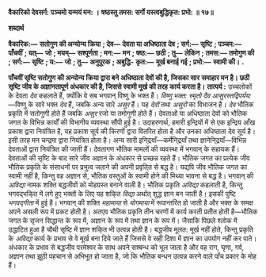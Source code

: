 **वैकारिको देवसर्ग: पञ्चमो यन्मयं मन: ।** **षष्ठस्तु तमस: सर्गो यस्त्वबुद्धिकृत: प्रभो: ॥ १७॥** 

**शब्दार्थ** 

**वैकारिक:—** **सतोगुण की अन्योन्य क्रिया** **; देव—** **देवता या अधिष्ठाता देव** **; सर्ग:—** **सृष्टि** **; पञ्चम:—** **पाँचवीं** **; यत्—** **जो** **; मयम्—** **सश्पूर्णता** **; मन:—** **मन** **; षष्ठ:—** **छठी** **; तु—** **लेकिन** **; तमस:—** **तमोगुण की** **; सर्ग:—** **सृष्टि** **; य:—** **जो** **; तु—** **अनुपूरक** **; अबुद्धि-** **कृत:—** **मूर्ख बनाई गई** **; प्रभो:—** **स्वामी की।** **.** 

**पाँचवीं सृष्टि सतोगुण की अन्योन्य क्रिया द्वारा बने अधिष्ठाता देवों की है, जिसका सार** **समाहार मन है। छठी सृष्टि जीव के अज्ञानतापूर्ण अंधकार की है, जिससे स्वामी मूर्ख की तरह** **कार्य करता है।** **तात्पर्य :** उच्चलोकों के देवता *देव* कहलाते हैं, क्योंकि वे सब भगवान् विष्णु के भक्त हैं। *विष्णु* *भक्त: स्मृतो दैव आसुरस्तद्विपर्यय:* —विष्णु के सारे भक्त *देव* हैं, जबकि अन्य सारे *असुर* हैं। यह *देवों*  तथा *असुरों* का विभाजन है। *देव* भौतिक प्रकृति में सतोगुणी होते हैं जबकि *असुर* रजो या तमोगुणी होते हैं। देवताओं या अधिष्ठाता देवों को भौतिक जगत के विभिन्न कार्यों की विभागीय व्यवस्था सौंपी हुई है। उदाहरणार्थ, हमारी इन्द्रियों में से एक इन्द्रिय आँख प्रकाश द्वारा नियंत्रित है, यह प्रकाश सूर्य की किरणों द्वारा वितरित होता है और उनका अधिष्ठाता देव सूर्य है। इसी तरह मन चन्द्रमा द्वारा नियंत्रित होता है। अन्य सारी इनि्द्रयाँ—कर्मेनि्द्रयाँ तथा ज्ञानेनि्द्रयाँ—विभिन्न देवताओं द्वारा नियंत्रित की जाती हैं। देवतागण भौतिक मामलों की व्यवस्था में भगवान् के सहायक हैं। देवताओं की सृष्टि के बाद सारे जीव अज्ञान के अंधकार से प्रच्छन्न रहते हैं। भौतिक जगत का प्रत्येक जीव भौतिक प्रकृति के संसाधनों पर प्रभुत्व जताने की अपनी प्रवृति्त से बद्ध है। यद्यपि जीव भौतिक जगत का स्वामी नहीं है, किन्तु वह अज्ञान से, भौतिक वस्तुओं के स्वामी होने की मिथ्या भावना से बद्ध है। भगवान् की *अविद्या* नामक शक्ति बद्धजीवों को मोहग्रस्त बनाने वाली है। भौतिक प्रकृति *अविद्या*  कहलाती है, किन्तु भगवद्भकि्त में लगे हुए भक्तों के लिए यह शकि्त *विद्या* अर्थात् शुद्ध ज्ञान बन जाती है। इसकी पुष्टि *भगवद्गीता* में हुई है। भगवान् की शक्ति *महामाया* से *योगमाया* में रूपान्तरित हो जाती है और भक्त के समक्ष अपने असली रूप में प्रकट होती है। अतएव भौतिक प्रकृति तीन चरणों में कार्य करती प्रतीत होती है—भौतिक जगत के सृजन सिद्धान्त के रूप में, अज्ञान के रूप में तथा ज्ञान के रूप में। जैसाकि पिछले श्लोक में उद्धाटित हुआ है चौथी सृष्टि में ज्ञान शकि्त भी उत्पन्न होती है। बद्धजीव मूलत: मूर्ख नहीं होते, किन्तु प्रकृति के *अविद्या* कार्य के प्रभाव से वे मूर्ख बना दिये जाते हैं जिससे वे सही दिशा में ज्ञान का उपयोग नहीं कर पाते। अंधकार के प्रभाव से बद्धजीव परमेश्वर के साथ अपने सश्बन्ध को भूल जाता है और वह राग, घृणा, गर्व, अज्ञान तथा झूठी पहचान से अभिभूत हो जाता है, जो कि भौतिक बन्धन उत्पन्न करने वाले पाँच प्रकार के मोह हैं।  